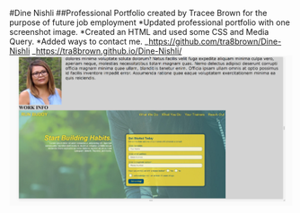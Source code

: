 #Dine Nishli
##Professional Portfolio created by Tracee Brown for the purpose of future job employment
*Updated professional portfolio with one screenshot image.
*Created an HTML and used some CSS and Media Query.
*Added ways to contact me.
_https://github.com/tra8brown/Dine-Nishli
_https://tra8brown.github.io/Dine-Nishli/
![Screenshot](screenshot.png)